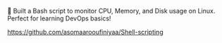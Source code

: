 🚀 Built a Bash script to monitor CPU, Memory, and Disk usage on Linux.
Perfect for learning DevOps basics!


https://github.com/asomaarooufiniyaa/Shell-scripting

